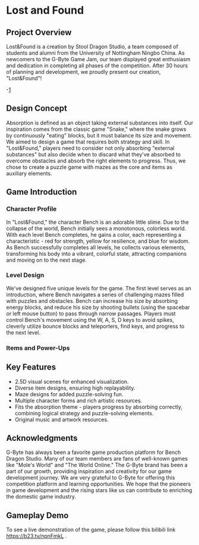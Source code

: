 # Lost and Found

## Project Overview
Lost&Found is a creation by Stool Dragon Studio, a team composed of students and alumni from the University of Nottingham Ningbo China. As newcomers to the G-Byte Game Jam, our team displayed great enthusiasm and dedication in completing all phases of the competition. After 30 hours of planning and development, we proudly present our creation, "Lost&Found"!

-[1](https://mmbiz.qpic.cn/mmbiz_png/byJZG0QKM1PUHI70xrSylT9cv3sHhNRIcUDGzwjONyxEbB3D7Ricyck1gueukff3cozWCpTWYQF0kJynaLWnKmg/640?wx_fmt=png&wxfrom=5&wx_lazy=1&wx_co=1)

## Design Concept
Absorption is defined as an object taking external substances into itself. Our inspiration comes from the classic game "Snake," where the snake grows by continuously "eating" blocks, but it must balance its size and movement. We aimed to design a game that requires both strategy and skill. In "Lost&Found," players need to consider not only absorbing "external substances" but also decide when to discard what they've absorbed to overcome obstacles and absorb the right elements to progress. Thus, we chose to create a puzzle game with mazes as the core and items as auxiliary elements.

## Game Introduction
### Character Profile
In "Lost&Found," the character Bench is an adorable little slime. Due to the collapse of the world, Bench initially sees a monotonous, colorless world. With each level Bench completes, he gains a color, each representing a characteristic - red for strength, yellow for resilience, and blue for wisdom. As Bench successfully completes all levels, he collects various elements, transforming his body into a vibrant, colorful state, attracting companions and moving on to the next stage.

### Level Design
We've designed five unique levels for the game. The first level serves as an introduction, where Bench navigates a series of challenging mazes filled with puzzles and obstacles. Bench can increase his size by absorbing energy blocks, and reduce his size by shooting bullets (using the spacebar or left mouse button) to pass through narrow passages. Players must control Bench's movement using the W, A, S, D keys to avoid spikes, cleverly utilize bounce blocks and teleporters, find keys, and progress to the next level.

### Items and Power-Ups

## Key Features
- 2.5D visual scenes for enhanced visualization.
- Diverse item designs, ensuring high replayability.
- Maze designs for added puzzle-solving fun.
- Multiple character forms and rich artistic resources.
- Fits the absorption theme - players progress by absorbing correctly, combining logical strategy and puzzle-solving elements.
- Original music and artwork resources.

## Acknowledgments
G-Byte has always been a favorite game production platform for Bench Dragon Studio. Many of our team members are fans of well-known games like "Mole's World" and "The World Online." The G-Byte brand has been a part of our growth, providing inspiration and creativity for our game development journey. We are very grateful to G-Byte for offering this competition platform and learning opportunities. We hope that the pioneers in game development and the rising stars like us can contribute to enriching the domestic game industry.

## Gameplay Demo
To see a live demonstration of the game, please follow this bilibili link https://b23.tv/npnFmkL .

